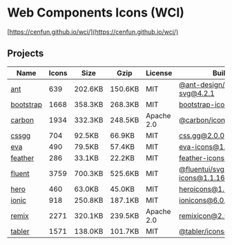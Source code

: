 # Web Components Icons (WCI)

[https://cenfun.github.io/wci/](https://cenfun.github.io/wci/)
## Projects
|Name                            |Icons     |Size      |Gzip      |License   |Built                         
|--------------------------------|----------|----------|----------|----------|------------------------------
|[ant](packages/ant)             |639       |202.6KB   |150.6KB   |MIT       |[@ant-design/icons-svg@4.2.1](https://github.com/ant-design/ant-design-icons)
|[bootstrap](packages/bootstrap) |1668      |358.3KB   |268.3KB   |MIT       |[bootstrap-icons@1.8.1](https://github.com/twbs/icons)
|[carbon](packages/carbon)       |1934      |332.3KB   |248.5KB   |Apache 2.0|[@carbon/icons@10.48.0](https://github.com/carbon-design-system/carbon)
|[cssgg](packages/cssgg)         |704       |92.5KB    |66.9KB    |MIT       |[css.gg@2.0.0](https://github.com/astrit/css.gg)
|[eva](packages/eva)             |490       |79.5KB    |57.4KB    |MIT       |[eva-icons@1.1.3](https://github.com/akveo/eva-icons)
|[feather](packages/feather)     |286       |33.1KB    |22.2KB    |MIT       |[feather-icons@4.28.0](https://github.com/feathericons/feather)
|[fluent](packages/fluent)       |3759      |700.3KB   |525.6KB   |MIT       |[@fluentui/svg-icons@1.1.163](https://github.com/microsoft/fluentui-system-icons)
|[hero](packages/hero)           |460       |63.0KB    |45.0KB    |MIT       |[heroicons@1.0.6](https://github.com/tailwindlabs/heroicons)
|[ionic](packages/ionic)         |918       |250.8KB   |187.1KB   |MIT       |[ionicons@6.0.1](https://github.com/ionic-team/ionicons)
|[remix](packages/remix)         |2271      |320.1KB   |239.5KB   |Apache 2.0|[remixicon@2.5.0](https://github.com/Remix-Design/RemixIcon)
|[tabler](packages/tabler)       |1571      |138.0KB   |101.7KB   |MIT       |[@tabler/icons@1.56.0](https://github.com/tabler/tabler-icons)